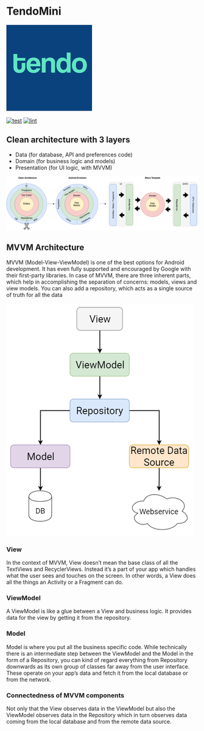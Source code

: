 # TendoMini

 <img src="images/logo.png" alt="ArchiTecture logo"/>

[![test](https://github.com/blocoio/android-template/workflows/test/badge.svg?branch=master)](https://github.com/blocoio/android-template/actions?query=workflow%3Atest+branch%3Amaster)
[![lint](https://github.com/blocoio/android-template/workflows/lint/badge.svg?branch=master)](https://github.com/blocoio/android-template/actions?query=workflow%3Alint+branch%3Amaster)

## Clean architecture with 3 layers
- Data (for database, API and preferences code)
- Domain (for business logic and models)
- Presentation (for UI logic, with MVVM)

 <img src="images/AndroidTemplate-CleanArchitecture.png" alt="ArchiTecture logo"/>
 
## MVVM Architecture 
MVVM (Model-View-ViewModel) is one of the best options for Android development. It has even fully supported and encouraged by Google with their first-party libraries.
In case of MVVM, there are three inherent parts, which help in accomplishing the separation of concerns: models, views and view models. You can also add a repository, which acts as a single source of truth for all the data

<img src="images/mvvm-architecture-overview.webp" alt="mvvm architecture"/>

### View
In the context of MVVM, View doesn’t mean the base class of all the TextViews and RecyclerViews. Instead it’s a part of your app which handles what the user sees and touches on the screen. In other words, a View does all the things an Activity or a Fragment can do.

### ViewModel
A ViewModel is like a glue between a View and business logic. It provides data for the view by getting it from the repository.

### Model
Model is where you put all the business specific code. While technically there is an intermediate step between the ViewModel and the Model in the form of a Repository, you can kind of regard everything from Repository downwards as its own group of classes far away from the user interface. These operate on your app’s data and fetch it from the local database or from the network.

### Connectedness of MVVM components
Not only that the View observes data in the ViewModel but also the ViewModel observes data in the Repository which in turn observes data coming from the local database and from the remote data source.
